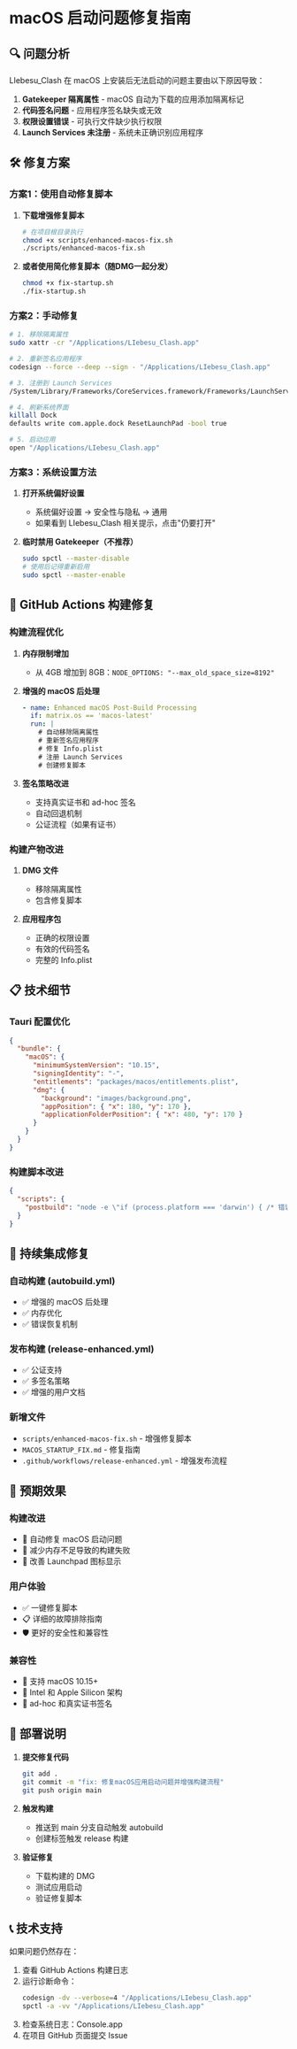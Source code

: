 # macOS 启动问题修复指南

## 🔍 问题分析

LIebesu_Clash 在 macOS 上安装后无法启动的问题主要由以下原因导致：

1. **Gatekeeper 隔离属性** - macOS 自动为下载的应用添加隔离标记
2. **代码签名问题** - 应用程序签名缺失或无效
3. **权限设置错误** - 可执行文件缺少执行权限
4. **Launch Services 未注册** - 系统未正确识别应用程序

## 🛠️ 修复方案

### 方案1：使用自动修复脚本

1. **下载增强修复脚本**
   ```bash
   # 在项目根目录执行
   chmod +x scripts/enhanced-macos-fix.sh
   ./scripts/enhanced-macos-fix.sh
   ```

2. **或者使用简化修复脚本（随DMG一起分发）**
   ```bash
   chmod +x fix-startup.sh
   ./fix-startup.sh
   ```

### 方案2：手动修复

```bash
# 1. 移除隔离属性
sudo xattr -cr "/Applications/LIebesu_Clash.app"

# 2. 重新签名应用程序
codesign --force --deep --sign - "/Applications/LIebesu_Clash.app"

# 3. 注册到 Launch Services
/System/Library/Frameworks/CoreServices.framework/Frameworks/LaunchServices.framework/Support/lsregister -f "/Applications/LIebesu_Clash.app"

# 4. 刷新系统界面
killall Dock
defaults write com.apple.dock ResetLaunchPad -bool true

# 5. 启动应用
open "/Applications/LIebesu_Clash.app"
```

### 方案3：系统设置方法

1. **打开系统偏好设置**
   - 系统偏好设置 → 安全性与隐私 → 通用
   - 如果看到 LIebesu_Clash 相关提示，点击"仍要打开"

2. **临时禁用 Gatekeeper（不推荐）**
   ```bash
   sudo spctl --master-disable
   # 使用后记得重新启用
   sudo spctl --master-enable
   ```

## 🔧 GitHub Actions 构建修复

### 构建流程优化

1. **内存限制增加**
   - 从 4GB 增加到 8GB：`NODE_OPTIONS: "--max_old_space_size=8192"`

2. **增强的 macOS 后处理**
   ```yaml
   - name: Enhanced macOS Post-Build Processing
     if: matrix.os == 'macos-latest'
     run: |
       # 自动移除隔离属性
       # 重新签名应用程序
       # 修复 Info.plist
       # 注册 Launch Services
       # 创建修复脚本
   ```

3. **签名策略改进**
   - 支持真实证书和 ad-hoc 签名
   - 自动回退机制
   - 公证流程（如果有证书）

### 构建产物改进

1. **DMG 文件**
   - 移除隔离属性
   - 包含修复脚本

2. **应用程序包**
   - 正确的权限设置
   - 有效的代码签名
   - 完整的 Info.plist

## 📋 技术细节

### Tauri 配置优化

```json
{
  "bundle": {
    "macOS": {
      "minimumSystemVersion": "10.15",
      "signingIdentity": "-",
      "entitlements": "packages/macos/entitlements.plist",
      "dmg": {
        "background": "images/background.png",
        "appPosition": { "x": 180, "y": 170 },
        "applicationFolderPosition": { "x": 480, "y": 170 }
      }
    }
  }
}
```

### 构建脚本改进

```json
{
  "scripts": {
    "postbuild": "node -e \"if (process.platform === 'darwin') { /* 错误处理的构建后脚本 */ }\""
  }
}
```

## 🔄 持续集成修复

### 自动构建 (autobuild.yml)
- ✅ 增强的 macOS 后处理
- ✅ 内存优化
- ✅ 错误恢复机制

### 发布构建 (release-enhanced.yml)
- ✅ 公证支持
- ✅ 多签名策略
- ✅ 增强的用户文档

### 新增文件
- `scripts/enhanced-macos-fix.sh` - 增强修复脚本
- `MACOS_STARTUP_FIX.md` - 修复指南
- `.github/workflows/release-enhanced.yml` - 增强发布流程

## 🎯 预期效果

### 构建改进
- 🔧 自动修复 macOS 启动问题
- 💾 减少内存不足导致的构建失败
- 📱 改善 Launchpad 图标显示

### 用户体验
- ✅ 一键修复脚本
- 📋 详细的故障排除指南
- 🛡️ 更好的安全性和兼容性

### 兼容性
- 🍎 支持 macOS 10.15+
- 🔧 Intel 和 Apple Silicon 架构
- 🔐 ad-hoc 和真实证书签名

## 🚀 部署说明

1. **提交修复代码**
   ```bash
   git add .
   git commit -m "fix: 修复macOS应用启动问题并增强构建流程"
   git push origin main
   ```

2. **触发构建**
   - 推送到 main 分支自动触发 autobuild
   - 创建标签触发 release 构建

3. **验证修复**
   - 下载构建的 DMG
   - 测试应用启动
   - 验证修复脚本

## 📞 技术支持

如果问题仍然存在：

1. 查看 GitHub Actions 构建日志
2. 运行诊断命令：
   ```bash
   codesign -dv --verbose=4 "/Applications/LIebesu_Clash.app"
   spctl -a -vv "/Applications/LIebesu_Clash.app"
   ```
3. 检查系统日志：Console.app
4. 在项目 GitHub 页面提交 Issue
